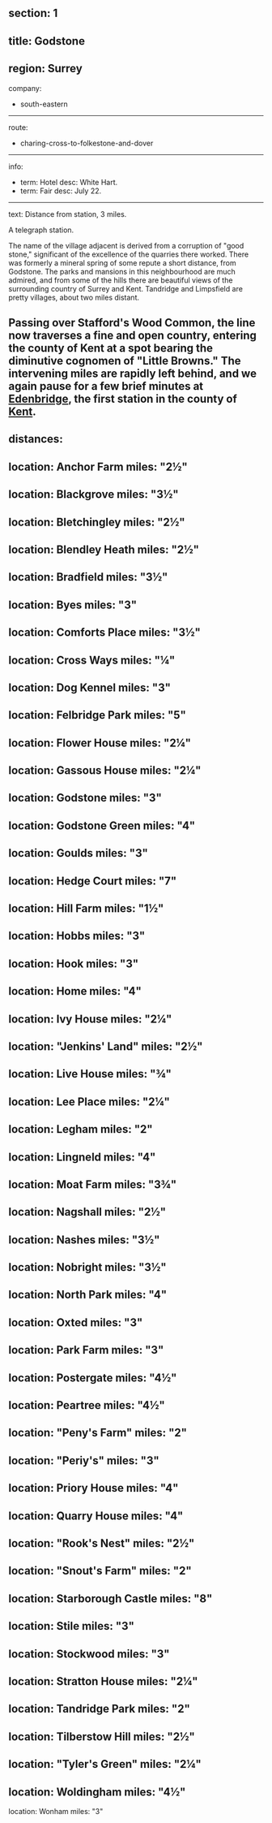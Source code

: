 section: 1
----
title: Godstone
----
region: Surrey
----
company:
- south-eastern
----
route:
- charing-cross-to-folkestone-and-dover
----
info:
- term: Hotel
  desc: White Hart.
- term: Fair
  desc: July 22.
----
text: Distance from station, 3 miles.

A telegraph station.

The name of the village adjacent is derived from a corruption of "good stone," significant of the excellence of the quarries there worked. There was formerly a mineral spring of some repute a short distance, from Godstone. The parks and mansions in this neighbourhood are much admired, and from some of the hills there are beautiful views of the surrounding country of Surrey and Kent. Tandridge and Limpsfield are pretty villages, about two miles distant.

Passing over Stafford's Wood Common, the line now traverses a fine and open country, entering the county of Kent at a spot bearing the diminutive cognomen of "Little Browns." The intervening miles are rapidly left behind, and we again pause for a few brief minutes at [Edenbridge](/stations/edenbridge), the first station in the county of [Kent](/regions/england/kent).
----
distances:
-
  location: Anchor Farm
  miles: "2½"
-
  location: Blackgrove
  miles: "3½"
-
  location: Bletchingley
  miles: "2½"
-
  location: Blendley Heath
  miles: "2½"
-
  location: Bradfield
  miles: "3½"
-
  location: Byes
  miles: "3"
-
  location: Comforts Place
  miles: "3½"
-
  location: Cross Ways
  miles: "¼"
-
  location: Dog Kennel
  miles: "3"
-
  location: Felbridge Park
  miles: "5"
-
  location: Flower House
  miles: "2¼"
-
  location: Gassous House
  miles: "2¼"
-
  location: Godstone
  miles: "3"
-
  location: Godstone Green
  miles: "4"
-
  location: Goulds
  miles: "3"
-
  location: Hedge Court
  miles: "7"
-
  location: Hill Farm
  miles: "1½"
-
  location: Hobbs
  miles: "3"
-
  location: Hook
  miles: "3"
-
  location: Home
  miles: "4"
-
  location: Ivy House
  miles: "2¼"
-
  location: "Jenkins' Land"
  miles: "2½"
-
  location: Live House
  miles: "¾"
-
  location: Lee Place
  miles: "2¼"
-
  location: Legham
  miles: "2"
-
  location: Lingneld
  miles: "4"
-
  location: Moat Farm
  miles: "3¾"
-
  location: Nagshall
  miles: "2½"
-
  location: Nashes
  miles: "3½"
-
  location: Nobright
  miles: "3½"
-
  location: North Park
  miles: "4"
-
  location: Oxted
  miles: "3"
-
  location: Park Farm
  miles: "3"
-
  location: Postergate
  miles: "4½"
-
  location: Peartree
  miles: "4½"
-
  location: "Peny's Farm"
  miles: "2"
-
  location: "Periy's"
  miles: "3"
-
  location: Priory House
  miles: "4"
-
  location: Quarry House
  miles: "4"
-
  location: "Rook's Nest"
  miles: "2½"
-
  location: "Snout's Farm"
  miles: "2"
-
  location: Starborough Castle
  miles: "8"
-
  location: Stile
  miles: "3"
-
  location: Stockwood
  miles: "3"
-
  location: Stratton House
  miles: "2¼"
-
  location: Tandridge Park
  miles: "2"
-
  location: Tilberstow Hill
  miles: "2½"
-
  location: "Tyler's Green"
  miles: "2¼"
-
  location: Woldingham
  miles: "4½"
-
  location: Wonham
  miles: "3"
